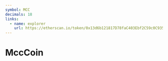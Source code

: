 ```yaml
---
symbol: MCC
decimals: 18
links:
  - name: explorer
    url: https://etherscan.io/token/0x13d6b121817D78faC403Ebf2C59c0C93583991df
---
```


# MccCoin
